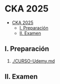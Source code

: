 # CKA 2025


- [CKA 2025](#cka-2025)
  - [I. Preparación](#i-preparación)
  - [II. Examen](#ii-examen)


## I. Preparación

1. [./CURSO-Udemy.md](/CURSO-Udemy.md)


## II. Examen


